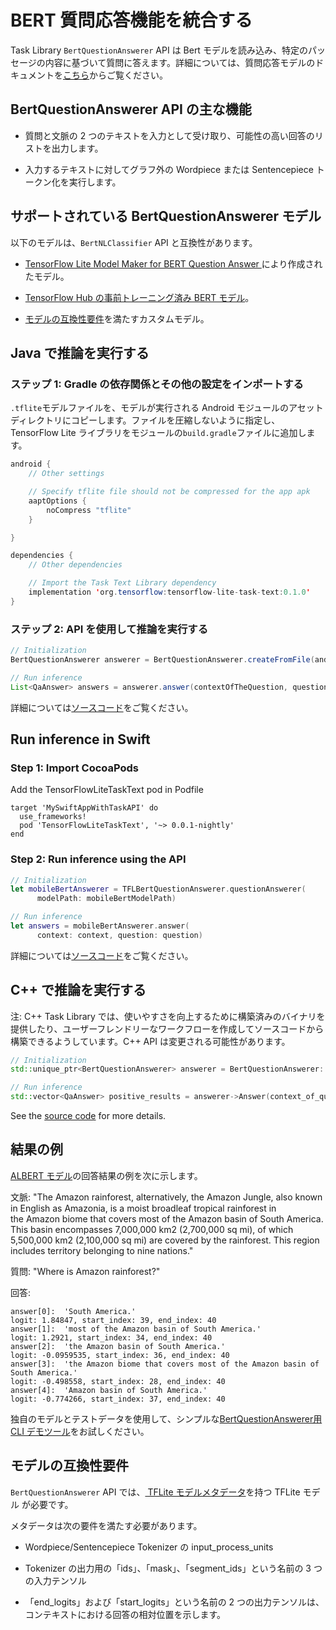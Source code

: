 # BERT 質問応答機能を統合する

Task Library `BertQuestionAnswerer` API は Bert モデルを読み込み、特定のパッセージの内容に基づいて質問に答えます。詳細については、質問応答モデルのドキュメントを<a href="../../models/bert_qa/overview.md">こちら</a>からご覧ください。

## BertQuestionAnswerer API の主な機能

- 質問と文脈の 2 つのテキストを入力として受け取り、可能性の高い回答のリストを出力します。

- 入力するテキストに対してグラフ外の <a>Wordpiece </a> または <a>Sentencepiece</a> トークン化を実行します。

## サポートされている BertQuestionAnswerer モデル

以下のモデルは、`BertNLClassifier` API と互換性があります。

- [TensorFlow Lite Model Maker for BERT Question Answer ](https://www.tensorflow.org/lite/tutorials/model_maker_question_answer)により作成されたモデル。

- [TensorFlow Hub の事前トレーニング済み BERT モデル](https://tfhub.dev/tensorflow/collections/lite/task-library/bert-question-answerer/1)。

- [モデルの互換性要件](#model-compatibility-requirements)を満たすカスタムモデル。

## Java で推論を実行する

### ステップ 1: Gradle の依存関係とその他の設定をインポートする

`.tflite`モデルファイルを、モデルが実行される Android モジュールのアセットディレクトリにコピーします。ファイルを圧縮しないように指定し、TensorFlow Lite ライブラリをモジュールの`build.gradle`ファイルに追加します。

```java
android {
    // Other settings

    // Specify tflite file should not be compressed for the app apk
    aaptOptions {
        noCompress "tflite"
    }

}

dependencies {
    // Other dependencies

    // Import the Task Text Library dependency
    implementation 'org.tensorflow:tensorflow-lite-task-text:0.1.0'
}
```

### ステップ 2: API を使用して推論を実行する

```java
// Initialization
BertQuestionAnswerer answerer = BertQuestionAnswerer.createFromFile(androidContext, modelFile);

// Run inference
List<QaAnswer> answers = answerer.answer(contextOfTheQuestion, questionToAsk);
```

詳細については[ソースコード](https://github.com/tensorflow/tflite-support/blob/master/tensorflow_lite_support/java/src/java/org/tensorflow/lite/task/text/qa/BertQuestionAnswerer.java)をご覧ください。

## Run inference in Swift

### Step 1: Import CocoaPods

Add the TensorFlowLiteTaskText pod in Podfile

```
target 'MySwiftAppWithTaskAPI' do
  use_frameworks!
  pod 'TensorFlowLiteTaskText', '~> 0.0.1-nightly'
end
```

### Step 2: Run inference using the API

```swift
// Initialization
let mobileBertAnswerer = TFLBertQuestionAnswerer.questionAnswerer(
      modelPath: mobileBertModelPath)

// Run inference
let answers = mobileBertAnswerer.answer(
      context: context, question: question)
```

詳細については[ソースコード](https://github.com/tensorflow/tflite-support/blob/master/tensorflow_lite_support/cc/task/text/qa/bert_question_answerer.h)をご覧ください。

## C++ で推論を実行する

注: C++ Task Library では、使いやすさを向上するために構築済みのバイナリを提供したり、ユーザーフレンドリーなワークフローを作成してソースコードから構築できるようしています。C++ API は変更される可能性があります。

```c++
// Initialization
std::unique_ptr<BertQuestionAnswerer> answerer = BertQuestionAnswerer::CreateFromFile(model_file).value();

// Run inference
std::vector<QaAnswer> positive_results = answerer->Answer(context_of_question, question_to_ask);
```

See the [source code](https://github.com/tensorflow/tflite-support/blob/master/tensorflow_lite_support/cc/task/text/qa/bert_question_answerer.h) for more details.

## 結果の例

[ALBERT モデル](https://tfhub.dev/tensorflow/lite-model/albert_lite_base/squadv1/1)の回答結果の例を次に示します。

文脈: "The Amazon rainforest, alternatively, the Amazon Jungle, also known in English as Amazonia, is a moist broadleaf tropical rainforest in the Amazon biome that covers most of the Amazon basin of South America. This basin encompasses 7,000,000 km2 (2,700,000 sq mi), of which 5,500,000 km2 (2,100,000 sq mi) are covered by the rainforest. This region includes territory belonging to nine nations."

質問: "Where is Amazon rainforest?"

回答:

```
answer[0]:  'South America.'
logit: 1.84847, start_index: 39, end_index: 40
answer[1]:  'most of the Amazon basin of South America.'
logit: 1.2921, start_index: 34, end_index: 40
answer[2]:  'the Amazon basin of South America.'
logit: -0.0959535, start_index: 36, end_index: 40
answer[3]:  'the Amazon biome that covers most of the Amazon basin of South America.'
logit: -0.498558, start_index: 28, end_index: 40
answer[4]:  'Amazon basin of South America.'
logit: -0.774266, start_index: 37, end_index: 40
```

独自のモデルとテストデータを使用して、シンプルな[BertQuestionAnswerer用 CLI デモツール](https://github.com/tensorflow/tflite-support/blob/master/tensorflow_lite_support/examples/task/text/desktop/README.md#bert-question-answerer)をお試しください。

## モデルの互換性要件

`BertQuestionAnswerer` API では、[ TFLite モデルメタデータ](../../convert/metadata.md)を持つ TFLite モデル が必要です。

メタデータは次の要件を満たす必要があります。

- Wordpiece/Sentencepiece Tokenizer の input_process_units

- Tokenizer の出力用の「ids」、「mask」、「segment_ids」という名前の 3 つの入力テンソル

- 「end_logits」および「start_logits」という名前の 2 つの出力テンソルは、コンテキストにおける回答の相対位置を示します。
